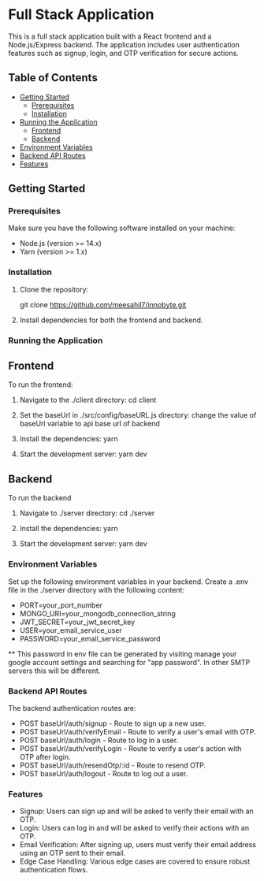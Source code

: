 # Full Stack Application

This is a full stack application built with a React frontend and a Node.js/Express backend. The application includes user authentication features such as signup, login, and OTP verification for secure actions.

## Table of Contents

- [Getting Started](#getting-started)
  - [Prerequisites](#prerequisites)
  - [Installation](#installation)
- [Running the Application](#running-the-application)
  - [Frontend](#frontend)
  - [Backend](#backend)
- [Environment Variables](#environment-variables)
- [Backend API Routes](#backend-api-routes)
- [Features](#features)

## Getting Started

### Prerequisites

Make sure you have the following software installed on your machine:

- Node.js (version >= 14.x)
- Yarn (version >= 1.x)

### Installation

1. Clone the repository:

   git clone https://github.com/meesahil7/innobyte.git

2. Install dependencies for both the frontend and backend.

### Running the Application

## Frontend

To run the frontend:

1. Navigate to the ./client directory:
   cd client

2. Set the baseUrl in ./src/config/baseURL.js directory:
   change the value of baseUrl variable to api base url of backend

3. Install the dependencies:
   yarn

4. Start the development server:
   yarn dev

## Backend

To run the backend

1. Navigate to ./server directory:
   cd ./server

2. Install the dependencies:
   yarn

3. Start the development server:
   yarn dev

### Environment Variables

Set up the following environment variables in your backend. Create a .env file in the ./server directory with the following content:

- PORT=your_port_number
- MONGO_URI=your_mongodb_connection_string
- JWT_SECRET=your_jwt_secret_key
- USER=your_email_service_user
- PASSWORD=your_email_service_password

\*\* This password in env file can be generated by visiting manage your google account settings and searching for "app password". In other SMTP servers this will be different.

### Backend API Routes

The backend authentication routes are:

- POST baseUrl/auth/signup - Route to sign up a new user.
- POST baseUrl/auth/verifyEmail - Route to verify a user's email with OTP.
- POST baseUrl/auth/login - Route to log in a user.
- POST baseUrl/auth/verifyLogin - Route to verify a user's action with OTP after login.
- POST baseUrl/auth/resendOtp/:id - Route to resend OTP.
- POST baseUrl/auth/logout - Route to log out a user.

### Features

- Signup: Users can sign up and will be asked to verify their email with an OTP.
- Login: Users can log in and will be asked to verify their actions with an OTP.
- Email Verification: After signing up, users must verify their email address using an OTP sent to their email.
- Edge Case Handling: Various edge cases are covered to ensure robust authentication flows.
